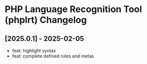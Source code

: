 <!-- Keep a Changelog guide -> https://keepachangelog.com -->

# PHP Language Recognition Tool (phplrt) Changelog

## [2025.0.1] - 2025-02-05

- feat: highlight syntax
- feat: complete defined rules and metas
